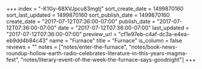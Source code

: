 +++
index = "-K1Gy-68XVJpcu83mgtj"
sort_create_date = 1499870160
sort_last_updated = 1499870160
sort_publish_date = 1499870160
create_date = "2017-07-12T07:36:00-07:00"
publish_date = "2017-07-12T07:36:00-07:00"
date = "2017-07-12T07:36:00-07:00"
last_updated = "2017-07-12T07:36:00-07:00"
preview_url = "cf1e97eb-c4af-dc3a-e4ea-eb9dd4b84c43"
name = "Furnace"
title = "Furnace"
is_column = false
reviews = ""
notes = ["notes/enter-the-furnace", "notes/book-news-roundup-hollow-earth-radio-celebrates-literature-in-this-years-magma-fest", "notes/literary-event-of-the-week-the-furnace-says-goodnight"]
+++

